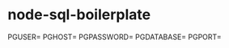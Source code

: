 # node-sql-boilerplate





PGUSER=<value-same>
PGHOST=<value>
PGPASSWORD=<value>
PGDATABASE=<value-same>
PGPORT=<value>
